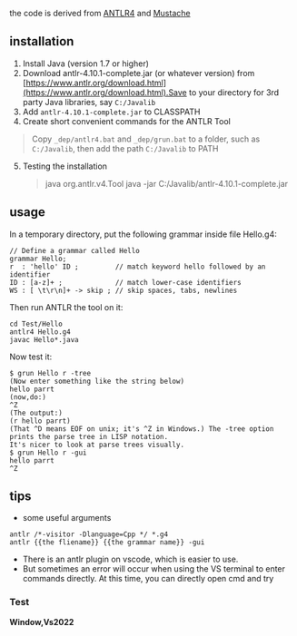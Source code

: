 the code is derived from [ANTLR4](https://github.com/antlr/antlr4) and [Mustache](https://github.com/kainjow/Mustache)
## installation
1. Install Java (version 1.7 or higher)
2. Download antlr-4.10.1-complete.jar (or whatever version) from [https://www.antlr.org/download.html](https://www.antlr.org/download.html).Save to your directory for 3rd party Java libraries, say `C:/Javalib`
3. Add `antlr-4.10.1-complete.jar` to CLASSPATH
4. Create short convenient commands for the ANTLR Tool
> Copy `_dep/antlr4.bat` and `_dep/grun.bat` to a folder, such as `C:/Javalib`, then add the path `C:/Javalib` to PATH
5. Testing the installation
   >java org.antlr.v4.Tool
   java -jar C:/Javalib/antlr-4.10.1-complete.jar

## usage
In a temporary directory, put the following grammar inside file Hello.g4:
```
// Define a grammar called Hello
grammar Hello;
r  : 'hello' ID ;         // match keyword hello followed by an identifier
ID : [a-z]+ ;             // match lower-case identifiers
WS : [ \t\r\n]+ -> skip ; // skip spaces, tabs, newlines
```
Then run ANTLR the tool on it:
```
cd Test/Hello
antlr4 Hello.g4
javac Hello*.java
```
Now test it:
```
$ grun Hello r -tree
(Now enter something like the string below)
hello parrt
(now,do:)
^Z
(The output:)
(r hello parrt)
(That ^D means EOF on unix; it's ^Z in Windows.) The -tree option prints the parse tree in LISP notation.
It's nicer to look at parse trees visually.
$ grun Hello r -gui
hello parrt
^Z
```
## tips
- some useful arguments
```
antlr /*-visitor -Dlanguage=Cpp */ *.g4 
antlr {{the fliename}} {{the grammar name}} -gui
```
- There is an antlr plugin on vscode, which is easier to use.
- But sometimes an error will occur when using the VS terminal to enter commands directly. At this time, you can directly open cmd and try
### Test
**Window,Vs2022**